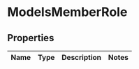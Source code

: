 
# ModelsMemberRole

## Properties
Name | Type | Description | Notes
------------ | ------------- | ------------- | -------------




